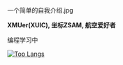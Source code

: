 一个简单的自我介绍.jpg

**XMUer(XUIC), 坐标ZSAM, 航空爱好者**

编程学习中

[![Top Langs](https://github-readme-stats.vercel.app/api/top-langs/?username=AaronZSAM101&hide=javascript,html)](https://github.com/anuraghazra/github-readme-stats)

